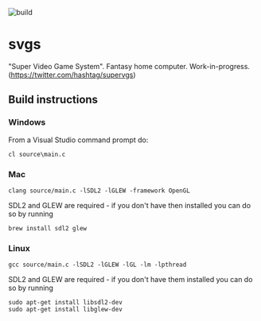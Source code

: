 ![build](https://github.com/mattiasgustavsson/svgs/actions/workflows/main.yml/badge.svg)

# svgs
"Super Video Game System". Fantasy home computer. Work-in-progress. (https://twitter.com/hashtag/supervgs)

Build instructions
------------------

### Windows
From a Visual Studio command prompt do:
```
cl source\main.c
```

### Mac
```
clang source/main.c -lSDL2 -lGLEW -framework OpenGL
```

SDL2 and GLEW are required - if you don't have then installed you can do so by running
```
brew install sdl2 glew
```

### Linux
```
gcc source/main.c -lSDL2 -lGLEW -lGL -lm -lpthread
```

SDL2 and GLEW are required - if you don't have them installed you can do so by running
```
sudo apt-get install libsdl2-dev
sudo apt-get install libglew-dev
```


